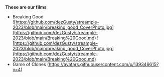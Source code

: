 **These are our films**
  
- Breaking Good  
![https://github.com/dezGusty/streample-2023/blob/main/breaking_good_CoverPhoto.jpg](https://github.com/dezGusty/streample-2023/blob/main/Breaking%20Good.md)
![https://github.com/dezGusty/streample-2023/blob/main/breaking_good_CoverPhoto.jpg](https://github.com/dezGusty/streample-2023/blob/main/Breaking%20Good.md)
- Game of Clones
(https://avatars.githubusercontent.com/u/139346615?v=4)
